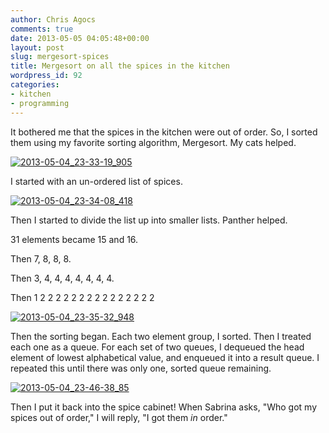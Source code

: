 ```yaml
---
author: Chris Agocs
comments: true
date: 2013-05-05 04:05:48+00:00
layout: post
slug: mergesort-spices
title: Mergesort on all the spices in the kitchen
wordpress_id: 92
categories:
- kitchen
- programming
---
```


It bothered me that the spices in the kitchen were out of order. So, I sorted them using my favorite sorting algorithm, Mergesort. My cats helped.

[![2013-05-04_23-33-19_905](http://www.agocs.org/wp-content/uploads/2013/05/2013-05-04_23-33-19_905-300x168.jpg)](http://www.agocs.org/wp-content/uploads/2013/05/2013-05-04_23-33-19_905.jpg)



I started with an un-ordered list of spices.

[![2013-05-04_23-34-08_418](http://www.agocs.org/wp-content/uploads/2013/05/2013-05-04_23-34-08_418-300x168.jpg)](http://www.agocs.org/wp-content/uploads/2013/05/2013-05-04_23-34-08_418.jpg)

Then I started to divide the list up into smaller lists. Panther helped.

31 elements became 15 and 16.

Then 7, 8, 8, 8.

Then 3, 4, 4, 4, 4, 4, 4, 4.

Then 1 2 2 2 2 2 2 2 2 2 2 2 2 2 2 2

[![2013-05-04_23-35-32_948](http://www.agocs.org/wp-content/uploads/2013/05/2013-05-04_23-35-32_948-300x168.jpg)](http://www.agocs.org/wp-content/uploads/2013/05/2013-05-04_23-35-32_948.jpg)



Then the sorting began. Each two element group, I sorted. Then I treated each one as a queue. For each set of two queues, I dequeued the head element of lowest alphabetical value, and enqueued it into a result queue. I repeated this until there was only one, sorted queue remaining.

[![2013-05-04_23-46-38_85](http://www.agocs.org/wp-content/uploads/2013/05/2013-05-04_23-46-38_85-300x168.jpg)](http://www.agocs.org/wp-content/uploads/2013/05/2013-05-04_23-46-38_85.jpg)



Then I put it back into the spice cabinet! When Sabrina asks, "Who got my spices out of order," I will reply, "I got them _in_ order."


